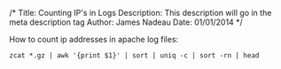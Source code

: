 /*
Title: Counting IP's in Logs
Description: This description will go in the meta description tag
Author: James Nadeau
Date: 01/01/2014
*/

How to count ip addresses in apache log files:

	zcat *.gz | awk '{print $1}' | sort | uniq -c | sort -rn | head
